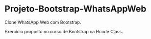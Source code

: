 # Projeto-Bootstrap-WhatsAppWeb
Clone WhatsApp Web com Bootstrap.

Exercicio proposto no curso de Bootstrap na Hcode Class.
